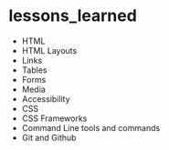 # lessons_learned

* HTML
* HTML Layouts
* Links
* Tables
* Forms
* Media
* Accessibility
* CSS
* CSS Frameworks
* Command Line tools and commands
* Git and Github
